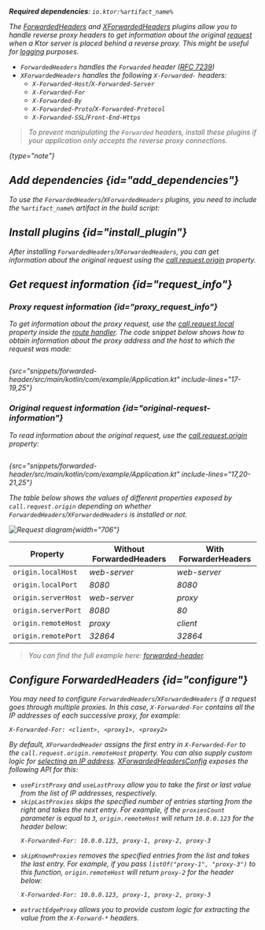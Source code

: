 [//]: # (title: Forwarded headers)

<show-structure for="chapter" depth="2"/>
<primary-label ref="server-plugin"/>

<var name="artifact_name" value="ktor-server-forwarded-header"/>
<var name="package_name" value="io.ktor.server.plugins.forwardedheaders"/>

<tldr>
<p>
<b>Required dependencies</b>: <code>io.ktor:%artifact_name%</code>
</p>
<var name="example_name" value="forwarded-header"/>
<include from="lib.topic" element-id="download_example"/>
<include from="lib.topic" element-id="native_server_supported"/>
</tldr>

The [ForwardedHeaders](https://api.ktor.io/ktor-server-forwarded-header/io.ktor.server.plugins.forwardedheaders/-forwarded-headers.html) and [XForwardedHeaders](https://api.ktor.io/ktor-server-forwarded-header/io.ktor.server.plugins.forwardedheaders/-x-forwarded-headers.html) plugins allow you to handle reverse proxy headers to get information about the original [request](server-requests.md) when a Ktor server is placed behind a reverse proxy. This might be useful for [logging](server-logging.md) purposes.

* `ForwardedHeaders` handles the `Forwarded` header ([RFC 7239](https://tools.ietf.org/html/rfc7239))
* `XForwardedHeaders` handles the following `X-Forwarded-` headers:
   - `X-Forwarded-Host`/`X-Forwarded-Server` 
   - `X-Forwarded-For` 
   - `X-Forwarded-By`
   - `X-Forwarded-Proto`/`X-Forwarded-Protocol`
   - `X-Forwarded-SSL`/`Front-End-Https`

> To prevent manipulating the `Forwarded` headers, install these plugins if your application only accepts the reverse proxy connections.
> 
{type="note"}


## Add dependencies {id="add_dependencies"}
To use the `ForwardedHeaders`/`XForwardedHeaders` plugins, you need to include the `%artifact_name%` artifact in the build script:

<include from="lib.topic" element-id="add_ktor_artifact"/>


## Install plugins {id="install_plugin"}

<tabs>
<tab title="ForwardedHeader">

<var name="plugin_name" value="ForwardedHeaders"/>
<include from="lib.topic" element-id="install_plugin"/>

</tab>

<tab title="XForwardedHeader">

<var name="plugin_name" value="XForwardedHeaders"/>
<include from="lib.topic" element-id="install_plugin"/>

</tab>
</tabs>

After installing `ForwardedHeaders`/`XForwardedHeaders`, you can get information about the original request using the 
[call.request.origin](#request_info) property.



## Get request information {id="request_info"}

### Proxy request information {id="proxy_request_info"}

To get information about the proxy request, use the [call.request.local](https://api.ktor.io/ktor-server-core/io.ktor.server.request/-application-request/local.html) property inside the [route handler](server-routing.md#define_route).
The code snippet below shows how to obtain information about the proxy address and the host to which the request was made:

```kotlin
```
{src="snippets/forwarded-header/src/main/kotlin/com/example/Application.kt" include-lines="17-19,25"}



### Original request information {id="original-request-information"}

To read information about the original request, use the [call.request.origin](https://api.ktor.io/ktor-server-core/io.ktor.server.plugins/origin.html) property:

```kotlin
```
{src="snippets/forwarded-header/src/main/kotlin/com/example/Application.kt" include-lines="17,20-21,25"}

The table below shows the values of different properties exposed by `call.request.origin` depending on whether `ForwardedHeaders`/`XForwardedHeaders` is installed or not.

![Request diagram](forwarded-headers.png){width="706"}

| Property               | Without ForwardedHeaders | With ForwarderHeaders |
|------------------------|--------------------------|-----------------------|
| `origin.localHost`     | _web-server_             | _web-server_          |
| `origin.localPort`     | _8080_                   | _8080_                |
| `origin.serverHost`    | _web-server_             | _proxy_               |
| `origin.serverPort`    | _8080_                   | _80_                  |
| `origin.remoteHost`    | _proxy_                  | _client_              |
| `origin.remotePort`    | _32864_                  | _32864_               |

> You can find the full example here: [forwarded-header](https://github.com/ktorio/ktor-documentation/tree/%ktor_version%/codeSnippets/snippets/forwarded-header).


## Configure ForwardedHeaders {id="configure"}

You may need to configure `ForwardedHeaders`/`XForwardedHeaders` if a request goes through multiple proxies.
In this case, `X-Forwarded-For` contains all the IP addresses of each successive proxy, for example:

```HTTP
X-Forwarded-For: <client>, <proxy1>, <proxy2>
```

By default, `XForwardedHeader` assigns the first entry in `X-Forwarded-For` to the `call.request.origin.remoteHost` property.
You can also supply custom logic for [selecting an IP address](https://developer.mozilla.org/en-US/docs/Web/HTTP/Headers/X-Forwarded-For#selecting_an_ip_address). 
[XForwardedHeadersConfig](https://api.ktor.io/ktor-server-forwarded-header/io.ktor.server.plugins.forwardedheaders/-x-forwarded-headers-config/index.html) exposes the following API for this:

- `useFirstProxy` and `useLastProxy` allow you to take the first or last value from the list of IP addresses, respectively.
- `skipLastProxies` skips the specified number of entries starting from the right and takes the next entry.
   For example, if the `proxiesCount` parameter is equal to `3`, `origin.remoteHost` will return `10.0.0.123` for the header below:
   ```HTTP
   X-Forwarded-For: 10.0.0.123, proxy-1, proxy-2, proxy-3
   ```
- `skipKnownProxies` removes the specified entries from the list and takes the last entry.
   For example, if you pass `listOf("proxy-1", "proxy-3")` to this function, `origin.remoteHost` will return `proxy-2` for the header below:
   ```HTTP
   X-Forwarded-For: 10.0.0.123, proxy-1, proxy-2, proxy-3
   ```
- `extractEdgeProxy` allows you to provide custom logic for extracting the value from the `X-Forward-*` headers.
